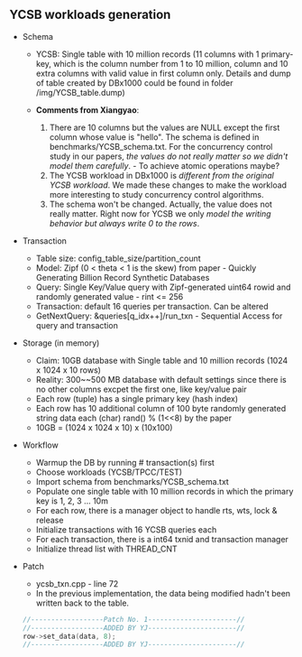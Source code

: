 YCSB workloads generation
-------------------------

- Schema

    * YCSB: Single table with 10 million records (11 columns with 1 primary-key, which is the column number from 1 to 10 million, column and 10 extra columns with valid value in first column only. Details and dump of table created by DBx1000 could be found in folder /img/YCSB_table.dump)

    * **Comments from Xiangyao**:
        1. There are 10 columns but the values are NULL except the first column whose value is "hello". The schema is defined in benchmarks/YCSB_schema.txt. For the concurrency control study in our papers, *the values do not really matter so we didn't model them carefully*. - To achieve atomic operations maybe?
        2. The YCSB workload in DBx1000 is *different from the original YCSB workload*. We made these changes to make the workload more interesting to study concurrency control algorithms.
        3. The schema won't be changed. Actually, the value does not really matter. Right now for YCSB we only *model the writing behavior but always write 0 to the rows*.


- Transaction
    - Table size: config_table_size/partition_count
    - Model: Zipf (0 < theta < 1 is the skew) from paper - Quickly Generating Billion Record Synthetic Databases
    - Query: Single Key/Value query with Zipf-generated uint64 rowid and randomly generated value - rint <= 256
    - Transaction: default 16 queries per transaction. Can be altered
    - GetNextQuery: &queries[q_idx++]/run_txn - Sequential Access for query and transaction

- Storage (in memory)
  
    - Claim: 10GB database with Single table and 10 million records (1024 x 1024 x 10 rows)
    - Reality: 300\~\~500 MB database with default settings since there is no other columns excpet the first one, like key/value pair
    - Each row (tuple) has a single primary key (hash index)
    - Each row has 10 additional column of 100 byte randomly generated string data each (char) rand() % (1<<8) by the paper
    - 10GB = (1024 x 1024 x 10) x (10x100)

- Workflow
    - Warmup the DB by running # transaction(s) first
    - Choose workloads (YCSB/TPCC/TEST)
    - Import schema from benchmarks/YCSB_schema.txt
    - Populate one single table with 10 million records in which the primary key is 1, 2, 3 ... 10m
    - For each row, there is a manager object to handle rts, wts, lock & release
    - Initialize transactions with 16 YCSB queries each
    - For each transaction, there is a int64 txnid and transaction manager
    - Initialize thread list with THREAD_CNT

- Patch
    - ycsb_txn.cpp - line 72
    - In the previous implementation, the data being modified hadn't been written back to the table.

    ~~~c++
    //------------------Patch No. 1----------------------//
    //------------------ADDED BY YJ----------------------//
    row->set_data(data, 8);
    //------------------ADDED BY YJ----------------------//
    ~~~
